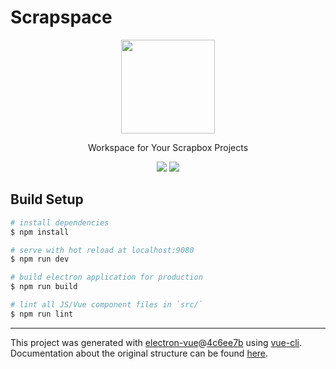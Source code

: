 # Scrapspace

<p align="center">
  <img src="https://i.gyazo.com/fc3bde16b077a8eb2bd21a6c32d64434.png" width="150px" />
</p>

<p align="center">
  Workspace for Your Scrapbox Projects
</p>

<p align="center">
  <a href="https://travis-ci.org/shoya140/scrapspace"><img src="https://travis-ci.org/shoya140/scrapspace.svg?branch=master" /></a>
  <a href="https://ci.appveyor.com/project/shoya140/scrapspace"><img src="https://ci.appveyor.com/api/projects/status/32r7s2skrgm9ubva?svg=true" /></a>
</p>

## Build Setup

``` bash
# install dependencies
$ npm install

# serve with hot reload at localhost:9080
$ npm run dev

# build electron application for production
$ npm run build

# lint all JS/Vue component files in `src/`
$ npm run lint
```
---

This project was generated with [electron-vue](https://github.com/shoya140/electron-vue)@[4c6ee7b](https://github.com/SimulatedGREG/electron-vue/tree/4c6ee7bf4f9b4aa647a22ec1c1ca29c2e59c3645) using [vue-cli](https://github.com/vuejs/vue-cli). Documentation about the original structure can be found [here](https://simulatedgreg.gitbooks.io/electron-vue/content/index.html).

